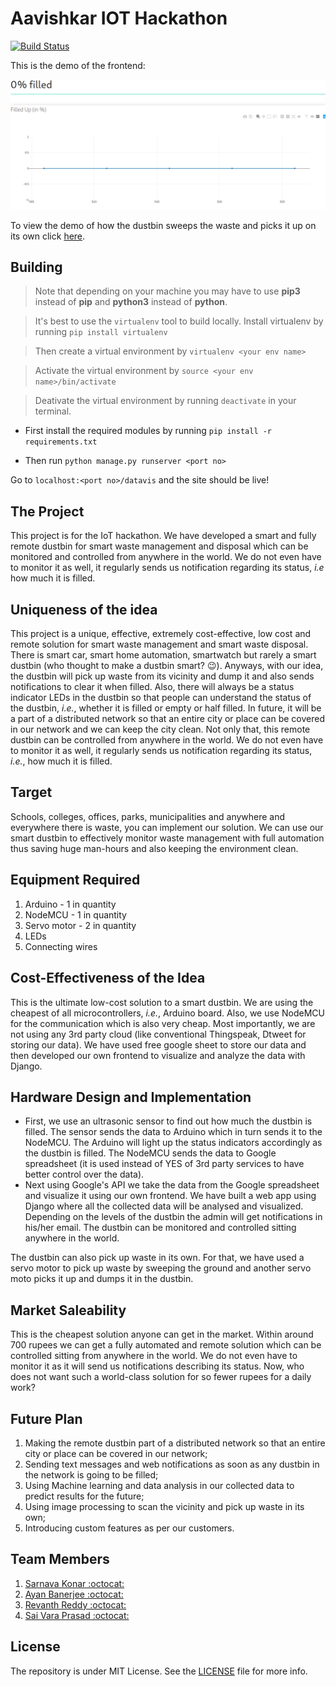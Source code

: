 # Aavishkar IOT Hackathon

[![Build Status](https://travis-ci.org/Workaholics-nitd/iot-hackathon.svg?branch=master)](https://travis-ci.org/Workaholics-nitd/iot-hackathon)

This is the demo of the frontend:

![demo](https://raw.githubusercontent.com/Workaholics-nitd/statics/master/demo.gif)

To view the demo of how the dustbin sweeps the waste and picks it up on its own click [here](
https://drive.google.com/open?id=1lRRQbL9k4dgNGdNXnpt4H-QnX99c0k9T).

## Building

>Note that depending on your machine you may have to use **pip3** instead of **pip** and **python3** instead of **python**.

>It's best to use the `virtualenv` tool to build locally. Install virtualenv by running `pip install virtualenv`

>Then create a virtual environment by `virtualenv <your env name>`

>Activate the virtual environment by `source <your env name>/bin/activate`

>Deativate the virtual environment by running `deactivate` in your terminal.

 * First install the required modules by running `pip install -r requirements.txt`

 * Then run `python manage.py runserver <port no>`

 Go to `localhost:<port no>/datavis` and the site should be live!

## The Project

This project is for the IoT hackathon. We have developed a smart and fully remote dustbin for smart waste management and disposal which can be monitored and controlled from anywhere in the world. We do not even have to monitor it as well, it 
regularly sends us notification regarding its status, _i.e_ how much it is filled.

## Uniqueness of the idea

This project is a unique, effective, extremely cost-effective, low cost and remote solution for smart waste management and smart waste disposal. There is smart car, smart home automation, smartwatch but rarely a smart dustbin (who thought to make a dustbin smart? :wink:). Anyways, with our idea, the dustbin will pick up waste from its vicinity and dump it and also sends notifications to clear it when filled. Also, there will always be a status indicator LEDs in the dustbin so that people can understand the status of the dustbin, _i.e._, whether it is filled or empty or half filled. In future, it will be a part of a distributed network so that an entire city or place can be covered in our network and we can keep the city clean. Not only that, this remote dustbin can be controlled from anywhere in the world. We do not even have to monitor it as well, it regularly sends us notification regarding its status, _i.e._, how much it is filled.

## Target

Schools, colleges, offices, parks, municipalities and anywhere and everywhere there is waste, you can implement our solution.
We can use our smart dustbin to effectively monitor waste management with full automation thus saving huge man-hours and also keeping the environment clean.

## Equipment Required

1. Arduino - 1 in quantity
2. NodeMCU - 1 in quantity
3. Servo motor - 2 in quantity
4. LEDs
5. Connecting wires

## Cost-Effectiveness of the Idea

This is the ultimate low-cost solution to a smart dustbin. We are using the cheapest of all microcontrollers, _i.e._, Arduino board. Also, we use NodeMCU for the communication which is also very cheap. Most importantly, we are not using any 3rd party cloud (like conventional Thingspeak, Dtweet for storing our data). We have used free google sheet to store our data and then developed our own frontend to visualize and analyze the data with Django.

## Hardware Design and Implementation

- First, we use an ultrasonic sensor to find out how much the dustbin is filled. The sensor sends the data to Arduino which in turn sends it to the NodeMCU. The Arduino will light up the status indicators accordingly as the dustbin is filled. The NodeMCU
sends the data to Google spreadsheet (it is used instead of YES of 3rd party services to have better control over the data).
- Next using Google's API we take the data from the Google spreadsheet and visualize it using our own frontend. We have built a web app using Django where all the collected data will be analysed and visualized. Depending on the levels of the dustbin the admin will get notifications in his/her email. The dustbin can be monitored and controlled sitting anywhere in the world.

The dustbin can also pick up waste in its own. For that, we have used a servo motor to pick up waste by sweeping the ground and another servo moto picks it up and dumps it in the dustbin.

## Market Saleability

This is the cheapest solution anyone can get in the market. Within around 700 rupees we can get a fully automated and remote solution which can be controlled sitting from anywhere in the world. We do not even have to monitor it as it will send us
notifications describing its status. Now, who does not want such a world-class solution for so fewer rupees for a daily work?

## Future Plan

1. Making the remote dustbin part of a distributed network so that an entire city or place can be covered in our network;
2. Sending text messages and web notifications as soon as any dustbin in the network is going to be filled;
3. Using Machine learning and data analysis in our collected data to predict results for the future;
4. Using image processing to scan the vicinity and pick up waste in its own;
5. Introducing custom features as per our customers.

## Team Members

1. [Sarnava Konar :octocat:](https://github.com/sarnava1)
2. [Ayan Banerjee :octocat:](https://github.com/ayan-b)
3. [Revanth Reddy :octocat:](https://github.com/revanth-reddy)
4. [Sai Vara Prasad :octocat:](https://github.com/Saivaraprasad)

## License
    
The repository is under MIT License. See the [LICENSE](./LICENSE.md) file for more info.
